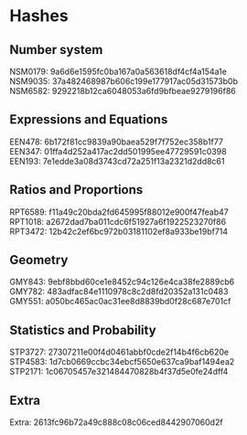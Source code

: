 # Hashes

Number system
------------------
NSM0179:  9a6d6e1595fc0ba167a0a563618df4cf4a154a1e  
NSM9035:  37a482468987b606c199e177917ac05d31573b0b  
NSM6582:  9292218b12ca6048053a6fd9bfbeae9279196f86  

Expressions and Equations
--------------------------
EEN478:  6b172f81cc9839a90baea529f7f752ec358b1f77  
EEN347:  01ffa4d252a417ac2dd501995ee47729591c0398  
EEN193:  7e1edde3a08d3743cd72a251f13a2321d2dd8c61  

Ratios and Proportions
--------------------------
RPT6589:  f11a49c20bda2fd645995f88012e900f47feab47  
RPT1018:  a2672dad7ba011cdc6f51927a6f1922523270f86  
RPT3472:  12b42c2ef6bc972b03181102ef8a933be19bf714  

Geometry
---------------
GMY843:  9ebf8bbd60ce1e8452c94c126e4ca38fe2889cb6  
GMY782:  483adfac84e1110978c8c2d8fd20352a131c0483  
GMY551:  a050bc465ac0ac31ee8d8839bd0f28c687e701cf  

Statistics and Probability
--------------------------------
STP3727:  27307211e00f4d0461abbf0cde2f14b4f6cb620e  
STP4583:  1d7cb0669ccbc34ebcf5650e637ca9baf1494ea2  
STP2171:  1c06705457e321484470828b4f37d5e0fe24dff4  

Extra
----------

Extra:  2613fc96b72a49c888c08c06ced8442907060d2f  


